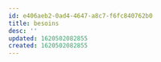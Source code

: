 ```yaml
---
id: e406aeb2-0ad4-4647-a8c7-f6fc840762b0
title: besoins
desc: ''
updated: 1620502082855
created: 1620502082855
---
```


